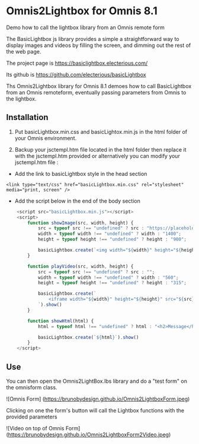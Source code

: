 # Omnis2Lightbox for Omnis 8.1
Demo how to call the lightbox library from an Omnis remote form

The BasicLightbox js library provides a simple a straightforward way to display images and videos by filling the screen, and dimming out the rest of the web page. 

The project page is https://basiclightbox.electerious.com/

Its github is https://github.com/electerious/basicLightbox

Ths Omnis2Lightbox library for Omnis 8.1 demoes how to call BasicLightbox from an Omnis remoteform, eventually passing parameters from Omnis to the lightbox.



## Installation

1. Put basicLightbox.min.css and basicLightox.min.js in the html folder of your Omnis environment.

2. Backup your jsctempl.htm file located in the html folder then replace it with the jsctempl.htm provided or alternatively you can modify your jsctempl.htm file :

- Add the link to basicLightbox style in the head section

~~~~
<link type="text/css" href="basicLightbox.min.css" rel="stylesheet" media="print, screen" />
~~~~ 

- Add the script below in the end of the body section 

~~~~javascript 
    <script src="basicLightbox.min.js"></script>
    <script>
        function showImage(src, width, height) {
            src = typeof src !== "undefined" ? src : "https://placehold.it/1400x900";
            width = typeof width !== "undefined" ? width : "1400";
            height = typeof height !== "undefined" ? height : "900";

            basicLightbox.create(`<img width="${width}" height="${height}" src="${src}">`).show()
        }

        function playVideo(src, width, height) {
            src = typeof src !== "undefined" ? src : "";
            width = typeof width !== "undefined" ? width : "560";
            height = typeof height !== "undefined" ? height : "315";

            basicLightbox.create(`
                <iframe width="${width}" height="${height}" src="${src}" frameborder="0" allowfullscreen></iframe>
            `).show()
        }

        function showHtml(html) {
            html = typeof html !== "undefined" ? html : "<h2>Message</h2>";

            basicLightbox.create(`${html}`).show()
        }
    </script>
~~~~



## Use

You can then open the Omnis2LightBox.lbs library and do a "test form" on the omnisform class.

![Omnis Form] (https://brunobydesign.github.io/Omnis2LightboxForm.jpeg)


Clicking on one the form's button will call the Lightbox functions with the provided parameters

![Video on top of Omnis Form] (https://brunobydesign.github.io/Omnis2LightboxForm2Video.jpeg)







    

